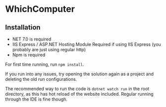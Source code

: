 # WhichComputer

## Installation
- NET 7.0 is required
- IIS Express / ASP.NET Hosting Module Required if using IIS Express (you probably are just using regular http)
- Npm is required

For first time running, run `npm install`.

If you run into any issues, try opening the solution again as a project and deleting the old run configurations.

The recommended way to run the code is `dotnet watch run` in the root directory, as this has hot reload of the website included.
Regular running through the IDE is fine though.